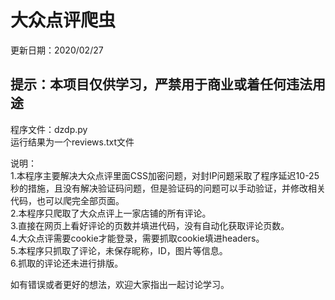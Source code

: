 # 大众点评爬虫  
更新日期：2020/02/27  

## 提示：本项目仅供学习，严禁用于商业或着任何违法用途  

程序文件：dzdp.py  
运行结果为一个reviews.txt文件  

说明：  
1.本程序主要解决大众点评里面CSS加密问题，对封IP问题采取了程序延迟10-25秒的措施，且没有解决验证码问题，但是验证码的问题可以手动验证，并修改相关代码，也可以爬完全部页面。  
2.本程序只爬取了大众点评上一家店铺的所有评论。  
3.直接在网页上看好评论的页数并填进代码，没有自动化获取评论页数。  
4.大众点评需要cookie才能登录，需要抓取cookie填进headers。  
5.本程序只抓取了评论，未保存昵称，ID，图片等信息。  
6.抓取的评论还未进行排版。  

如有错误或者更好的想法，欢迎大家指出一起讨论学习。  
